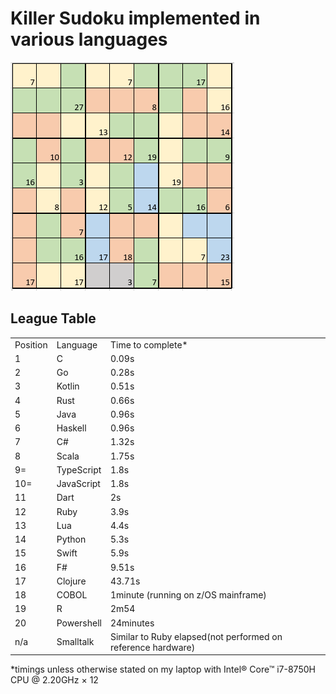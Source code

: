 <h1> Killer Sudoku implemented in various languages</h1>

<img src="https://github.com/brindleoak/KillerSudoku/blob/master/resources/killer2.png">
<h2>League Table</h2>
<table>
<tr><td>Position</td><td>Language</td><td>Time to complete*</td>
<tr><td>1</td><td>C</td><td>0.09s</td>
<tr><td>2</td><td>Go</td><td>0.28s</td>
<tr><td>3</td><td>Kotlin</td><td>0.51s</td>
<tr><td>4</td><td>Rust</td><td>0.66s</td>
<tr><td>5</td><td>Java</td><td>0.96s</td>
<tr><td>6</td><td>Haskell</td><td>0.96s</td>
<tr><td>7</td><td>C#</td><td>1.32s</td>
<tr><td>8</td><td>Scala</td><td>1.75s</td>
<tr><td>9=</td><td>TypeScript</td><td>1.8s</td>
<tr><td>10=</td><td>JavaScript</td><td>1.8s</td>
<tr><td>11</td><td>Dart</td><td>2s</td>
<tr><td>12</td><td>Ruby</td><td>3.9s</td>
<tr><td>13</td><td>Lua</td><td>4.4s</td>  
<tr><td>14</td><td>Python</td><td>5.3s</td>
<tr><td>15</td><td>Swift</td><td>5.9s</td>
<tr><td>16</td><td>F#</td><td>9.51s</td>
<tr><td>17</td><td>Clojure</td><td>43.71s</td>
<tr><td>18</td><td>COBOL</td><td>1minute (running on z/OS mainframe)</td>
<tr><td>19</td><td>R</td><td>2m54</td>
<tr><td>20</td><td>Powershell</td><td>24minutes</td>
<tr><td>n/a</td><td>Smalltalk</td><td>Similar to Ruby elapsed(not performed on reference hardware)</td>
</table>

*timings unless otherwise stated on my laptop with Intel® Core™ i7-8750H CPU @ 2.20GHz × 12
